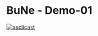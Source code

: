 # BuNe - Demo-01

[![asciicast](https://2.bp.blogspot.com/-szkjpyxnyVo/XIzVNCi0vgI/AAAAAAAAFLY/9ALRErB05nEXcdrISWeS-wixZ06XI7vjwCLcBGAs/s1600/IMG_2851.png)](https://www.blogger.com/video.g?token=AD6v5dzynzW4gfualP7JvvUZQVDDCfBMlAy7egUaEVPCQsayxiqv3RMjlcUvLVRgWZx8WR0LziS97lGjT-oUScO9kvYtez_1daNhlhcbHg8SK7leoCNApeWBUXNa1BaypqCN94DvIA0)
